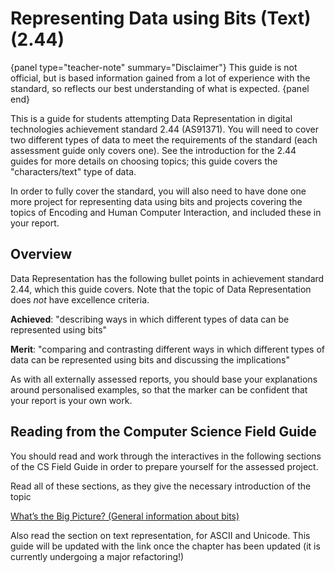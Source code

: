 # Representing Data using Bits (Text) (2.44)

{panel type="teacher-note" summary="Disclaimer"}
This guide is not official, but is based information gained from a lot of experience with the standard, so reflects our best understanding of what is expected.
{panel end}

This is a guide for students attempting Data Representation in digital technologies achievement standard 2.44 (AS91371). You will need to cover two different types of data to meet the requirements of the standard (each assessment guide only covers one). See the introduction for the 2.44 guides for more details on choosing topics; this guide covers the "characters/text" type of data.

In order to fully cover the standard, you will also need to have done one more project for representing data using bits and projects covering the topics of Encoding and Human Computer Interaction, and included these in your report.

## Overview

Data Representation has the following bullet points in achievement standard 2.44, which this guide covers. Note that the topic of Data Representation does *not* have excellence criteria.

**Achieved**: "describing ways in which different types of data can be represented using bits"

**Merit**: "comparing and contrasting different ways in which different types of data can be represented using bits and discussing the implications"

As with all externally assessed reports, you should base your explanations around personalised examples, so that the marker can be confident that your report is your own work.

## Reading from the Computer Science Field Guide

You should read and work through the interactives in the following sections of the CS Field Guide in order to prepare yourself for the assessed project.

Read all of these sections, as they give the necessary introduction of the topic

[What’s the Big Picture? (General information about bits)](chapters/data-representation.html#whats-the-big-picture)

Also read the section on text representation, for ASCII and Unicode. This guide will be updated with the link once the chapter has been updated (it is currently undergoing a major refactoring!)
